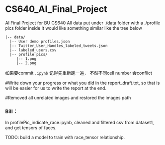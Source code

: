 # CS640_AI_Final_Project
AI Final Project for BU CS640 
All data put under ./data folder with a ./profile pics folder inside
It would like something similar like the tree below
```
|-- data/
  |-- User demo profiles.json
  |-- Twitter_User_Handles_labeled_tweets.json
  |-- labeled_users.csv
  |-- profile pics/
     |-- 1.png
     |-- 2.png
```

如果要commit `.ipynb` 记得先重新跑一遍， 不然不同cell number 会conflict

#Write down your progress or what you did in the report_draft.txt, so that is will be easier for us to write the report at the end.

#Removed all unrelated images and restored the images path

### Bill：
In profilePic_indicate_race.ipynb, cleaned and filtered csv from dataset1, and get tensors of faces.

TODO: build a model to train with race_tensor relationship.